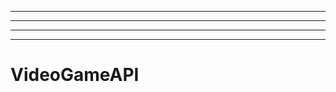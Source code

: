 -------------------------------------------------------------------------------
----------------------------------------------------------------------------------------------------
----------------------------------------------------------------------------------------------------
-------------------------------------------------------
# VideoGameAPI
